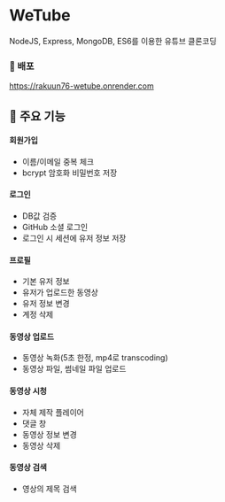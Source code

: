 # WeTube

NodeJS, Express, MongoDB, ES6를 이용한 유튜브 클론코딩

### 🚀 배포

https://rakuun76-wetube.onrender.com

## 📌 주요 기능

#### 회원가입

- 이름/이메일 중복 체크
- bcrypt 암호화 비밀번호 저장

#### 로그인

- DB값 검증
- GitHub 소셜 로그인
- 로그인 시 세션에 유저 정보 저장

#### 프로필

- 기본 유저 정보
- 유저가 업로드한 동영상
- 유저 정보 변경
- 계정 삭제

#### 동영상 업로드

- 동영상 녹화(5초 한정, mp4로 transcoding)
- 동영상 파일, 썸네일 파일 업로드

#### 동영상 시청

- 자체 제작 플레이어
- 댓글 창
- 동영상 정보 변경
- 동영상 삭제

#### 동영상 검색

- 영상의 제목 검색
